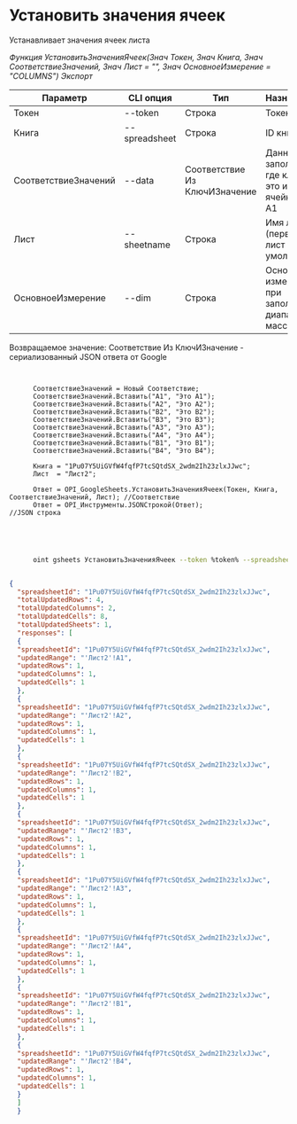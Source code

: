 ﻿---
sidebar_position: 1
---

# Установить значения ячеек
 Устанавливает значения ячеек листа


*Функция УстановитьЗначенияЯчеек(Знач Токен, Знач Книга, Знач СоответствиеЗначений, Знач Лист = "", Знач ОсновноеИзмерение = "COLUMNS") Экспорт*

  | Параметр | CLI опция | Тип | Назначение |
  |-|-|-|-|
  | Токен | --token | Строка | Токен |
  | Книга | --spreadsheet | Строка | ID книги |
  | СоответствиеЗначений | --data | Соответствие Из КлючИЗначение | Данные заполнения, где ключ это имя ячейки вида A1 |
  | Лист | --sheetname | Строка | Имя листа (первый лист по умолчанию) |
  | ОсновноеИзмерение | --dim | Строка | Основное измерение при заполнении диапазона массивом |

  
  Возвращаемое значение:   Соответствие Из КлючИЗначение - сериализованный JSON ответа от Google

```bsl title="Пример кода"
	
      
      СоответствиеЗначений = Новый Соответствие;
      СоответствиеЗначений.Вставить("A1", "Это A1");
      СоответствиеЗначений.Вставить("A2", "Это A2");
      СоответствиеЗначений.Вставить("B2", "Это B2");
      СоответствиеЗначений.Вставить("B3", "Это B3");
      СоответствиеЗначений.Вставить("A3", "Это A3");
      СоответствиеЗначений.Вставить("A4", "Это A4");
      СоответствиеЗначений.Вставить("B1", "Это B1");
      СоответствиеЗначений.Вставить("B4", "Это B4");
      
      Книга = "1Pu07Y5UiGVfW4fqfP7tcSQtdSX_2wdm2Ih23zlxJJwc";
      Лист  = "Лист2";
      
      Ответ = OPI_GoogleSheets.УстановитьЗначенияЯчеек(Токен, Книга, СоответствиеЗначений, Лист); //Соответствие
      Ответ = OPI_Инструменты.JSONСтрокой(Ответ);                                                 //JSON строка
      
    
	
```

```sh title="Пример команды CLI"
    
      oint gsheets УстановитьЗначенияЯчеек --token %token% --spreadsheet "1Pu07Y5UiGVfW4fqfP7tcSQtdSX_2wdm2Ih23zlxJJwc" --data %data% --sheetname "Лист2" --dim %dim%


```


```json title="Результат"

{
  "spreadsheetId": "1Pu07Y5UiGVfW4fqfP7tcSQtdSX_2wdm2Ih23zlxJJwc",
  "totalUpdatedRows": 4,
  "totalUpdatedColumns": 2,
  "totalUpdatedCells": 8,
  "totalUpdatedSheets": 1,
  "responses": [
  {
  "spreadsheetId": "1Pu07Y5UiGVfW4fqfP7tcSQtdSX_2wdm2Ih23zlxJJwc",
  "updatedRange": "'Лист2'!A1",
  "updatedRows": 1,
  "updatedColumns": 1,
  "updatedCells": 1
  },
  {
  "spreadsheetId": "1Pu07Y5UiGVfW4fqfP7tcSQtdSX_2wdm2Ih23zlxJJwc",
  "updatedRange": "'Лист2'!A2",
  "updatedRows": 1,
  "updatedColumns": 1,
  "updatedCells": 1
  },
  {
  "spreadsheetId": "1Pu07Y5UiGVfW4fqfP7tcSQtdSX_2wdm2Ih23zlxJJwc",
  "updatedRange": "'Лист2'!B2",
  "updatedRows": 1,
  "updatedColumns": 1,
  "updatedCells": 1
  },
  {
  "spreadsheetId": "1Pu07Y5UiGVfW4fqfP7tcSQtdSX_2wdm2Ih23zlxJJwc",
  "updatedRange": "'Лист2'!B3",
  "updatedRows": 1,
  "updatedColumns": 1,
  "updatedCells": 1
  },
  {
  "spreadsheetId": "1Pu07Y5UiGVfW4fqfP7tcSQtdSX_2wdm2Ih23zlxJJwc",
  "updatedRange": "'Лист2'!A3",
  "updatedRows": 1,
  "updatedColumns": 1,
  "updatedCells": 1
  },
  {
  "spreadsheetId": "1Pu07Y5UiGVfW4fqfP7tcSQtdSX_2wdm2Ih23zlxJJwc",
  "updatedRange": "'Лист2'!A4",
  "updatedRows": 1,
  "updatedColumns": 1,
  "updatedCells": 1
  },
  {
  "spreadsheetId": "1Pu07Y5UiGVfW4fqfP7tcSQtdSX_2wdm2Ih23zlxJJwc",
  "updatedRange": "'Лист2'!B1",
  "updatedRows": 1,
  "updatedColumns": 1,
  "updatedCells": 1
  },
  {
  "spreadsheetId": "1Pu07Y5UiGVfW4fqfP7tcSQtdSX_2wdm2Ih23zlxJJwc",
  "updatedRange": "'Лист2'!B4",
  "updatedRows": 1,
  "updatedColumns": 1,
  "updatedCells": 1
  }
  ]
  }

```
